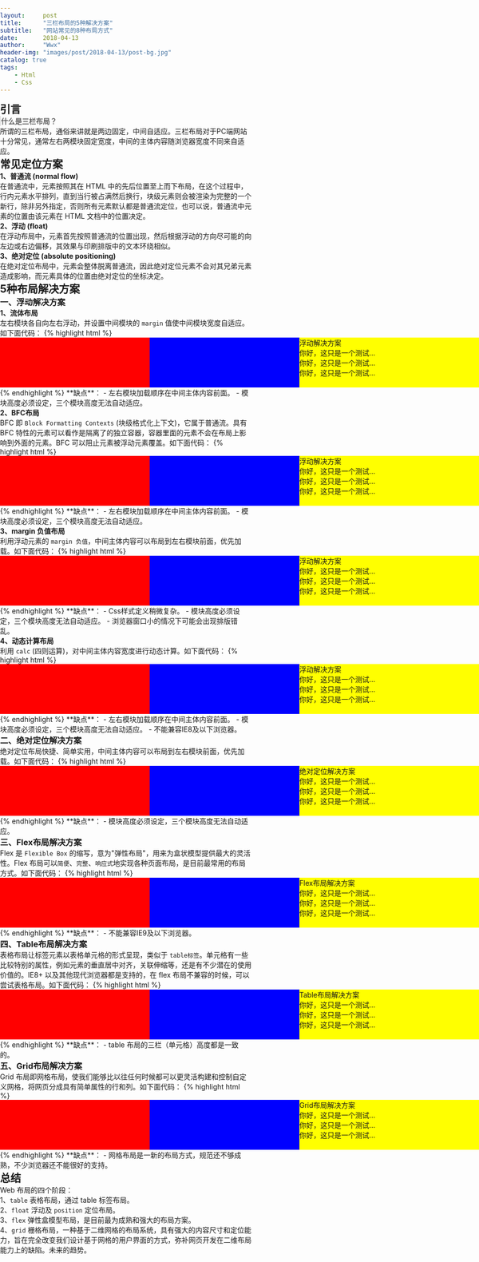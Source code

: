 ```yaml
---
layout:     post
title:      "三栏布局的5种解决方案"
subtitle:   "网站常见的8种布局方式"
date:       2018-04-13
author:     "Wwx"
header-img: "images/post/2018-04-13/post-bg.jpg"
catalog: true
tags:
    - Html
    - Css
---
```



## 引言

> **什么是三栏布局？** 

所谓的三栏布局，通俗来讲就是两边固定，中间自适应。三栏布局对于PC端网站十分常见，通常左右两模块固定宽度，中间的主体内容随浏览器宽度不同来自适应。



## 常见定位方案

#### 1、普通流 (normal flow)

在普通流中，元素按照其在 HTML 中的先后位置至上而下布局，在这个过程中，行内元素水平排列，直到当行被占满然后换行，块级元素则会被渲染为完整的一个新行，除非另外指定，否则所有元素默认都是普通流定位，也可以说，普通流中元素的位置由该元素在 HTML 文档中的位置决定。

#### 2、浮动 (float)

在浮动布局中，元素首先按照普通流的位置出现，然后根据浮动的方向尽可能的向左边或右边偏移，其效果与印刷排版中的文本环绕相似。

#### 3、绝对定位 (absolute positioning)

在绝对定位布局中，元素会整体脱离普通流，因此绝对定位元素不会对其兄弟元素造成影响，而元素具体的位置由绝对定位的坐标决定。



## 5种布局解决方案

### 一、浮动解决方案
#### 1、流体布局
左右模块各自向左右浮动，并设置中间模块的 `margin` 值使中间模块宽度自适应。如下面代码：
{% highlight html %}
<!DOCTYPE html>
<html lang="zh">
<head>
  <style>
    html *{
      padding: 0;
      margin: 0;
    }
    .layout .left{
      float:left;
      width:300px;
      background: red;
    }
    .layout .center{
      margin-left: 300px;
      margin-right: 300px;
      background: yellow;
    }
    .layout .right{
      float:right;
      width:300px;
      background: blue;
    }
    .layout div{
      min-height: 100px;
    }
  </style>
</head>
<body>
  <section class="layout">
    <div class="left"></div>
    <div class="right"></div>
    <div class="center">
      <p>浮动解决方案</p>
      <p>你好，这只是一个测试...</p>
      <p>你好，这只是一个测试...</p>
      <p>你好，这只是一个测试...</p>
    </div>
  </section>
</body>
</html>
{% endhighlight %}
**缺点**：
 - 左右模块加载顺序在中间主体内容前面。
 - 模块高度必须设定，三个模块高度无法自动适应。

#### 2、BFC布局
BFC 即 `Block Formatting Contexts` (块级格式化上下文)，它属于普通流。具有 BFC 特性的元素可以看作是隔离了的独立容器，容器里面的元素不会在布局上影响到外面的元素。BFC 可以阻止元素被浮动元素覆盖。如下面代码：
{% highlight html %}
<!DOCTYPE html>
<html lang="zh">
<head>
  <style>
    html *{
      padding: 0;
      margin: 0;
    }
    .layout .left{
      float:left;
      width:300px;
      background: red;
    }
    .layout .center{
      overflow: hidden;
      background: yellow;
    }
    .layout .right{
      float:right;
      width:300px;
      background: blue;
    }
    .layout div{
      min-height: 100px;
    }
  </style>
</head>
<body>
  <section class="layout">
    <div class="left"></div>
    <div class="right"></div>
    <div class="center">
      <p>浮动解决方案</p>
      <p>你好，这只是一个测试...</p>
      <p>你好，这只是一个测试...</p>
      <p>你好，这只是一个测试...</p>
    </div>
  </section>
</body>
</html>
{% endhighlight %}
**缺点**：
 - 左右模块加载顺序在中间主体内容前面。
 - 模块高度必须设定，三个模块高度无法自动适应。

#### 3、margin 负值布局
利用浮动元素的 `margin 负值`，中间主体内容可以布局到左右模块前面，优先加载。如下面代码：
{% highlight html %}
<!DOCTYPE html>
<html lang="zh">
<head>
  <style>
    html *{
      padding: 0;
      margin: 0;
    }
    .layout {
      margin-left: 300px;
      margin-right: 300px;
    }
    .layout .left {
      width: 300px;
      margin-left: -100%;
      position: relative;
      left: -300px;
      background-color: red;
    }
    .layout .center{
      width: 100%;
      background-color: yellow;
    }
    .layout .right {
      width: 300px;
      margin-left: -300px;
      position: relative;
      right: -300px;
      background-color: blue;
    }
    .layout div{
      float: left;
      min-height: 100px;
    }
  </style>
</head>
<body>
  <section class="layout">
    <div class="center">
      <p>浮动解决方案</p>
      <p>你好，这只是一个测试...</p>
      <p>你好，这只是一个测试...</p>
      <p>你好，这只是一个测试...</p>
    </div>
    <div class="left"></div>
    <div class="right"></div>
  </section>
</body>
</html>
{% endhighlight %}
**缺点**：
 - Css样式定义稍微复杂。
 - 模块高度必须设定，三个模块高度无法自动适应。
 - 浏览器窗口小的情况下可能会出现排版错乱。

#### 4、动态计算布局
利用 `calc` (四则运算)，对中间主体内容宽度进行动态计算。如下面代码：
{% highlight html %}
<!DOCTYPE html>
<html lang="zh">
<head>
  <style>
    html *{
      padding: 0;
      margin: 0;
    }
    .layout .left{
      width: 300px;
      background: red;
    }
    .layout .center{
      width: calc( 100% - 600px );
      background: yellow;
    }
    .layout .right{
      width: 300px;
      background: blue;
    }
    .layout div{
      float: left;
      min-height: 100px;
    }
  </style>
</head>
<body>
  <section class="layout">
    <div class="left"></div>
    <div class="center">
      <p>浮动解决方案</p>
      <p>你好，这只是一个测试...</p>
      <p>你好，这只是一个测试...</p>
      <p>你好，这只是一个测试...</p>
    </div>
    <div class="right"></div>
  </section>
</body>
</html>
{% endhighlight %}
**缺点**：
 - 左右模块加载顺序在中间主体内容前面。
 - 模块高度必须设定，三个模块高度无法自动适应。
 - 不能兼容IE8及以下浏览器。


### 二、绝对定位解决方案
绝对定位布局快捷、简单实用，中间主体内容可以布局到左右模块前面，优先加载。如下面代码：
{% highlight html %}
<!DOCTYPE html>
<html lang="zh">
<head>
  <style>
    html *{
      padding: 0;
      margin: 0;
    }
    .layout .left{
      left:0;
      width: 300px;
      background: red;
    }
    .layout .center{
      left: 300px;
      right: 300px;
      background: yellow;
    }
    .layout .right{
      right:0;
      width: 300px;
      background: blue;
    }
    .layout div{
      position: absolute;
      min-height: 100px;
    }
  </style>
</head>
<body>
  <section class="layout">
    <div class="center">
      <p>绝对定位解决方案</p>
      <p>你好，这只是一个测试...</p>
      <p>你好，这只是一个测试...</p>
      <p>你好，这只是一个测试...</p>
    </div>
    <div class="left"></div>
    <div class="right"></div>
  </section>
</body>
</html>
{% endhighlight %}
**缺点**：
 - 模块高度必须设定，三个模块高度无法自动适应。


### 三、Flex布局解决方案
Flex 是 `Flexible Box` 的缩写，意为"弹性布局"，用来为盒状模型提供最大的灵活性。Flex 布局可以`简便`、`完整`、`响应式`地实现各种页面布局，是目前最常用的布局方式。如下面代码：
{% highlight html %}
<!DOCTYPE html>
<html lang="zh">
<head>
  <style>
    html *{
      padding: 0;
      margin: 0;
    }
    .layout{
      display: flex;
    }
    .layout .left{
      width: 300px;
      background: red;
    }
    .layout .center{
      flex: 1;
      background: yellow;
    }
    .layout .right{
      width: 300px;
      background: blue;
    }
  </style>
</head>
<body>
  <section class="layout">
    <div class="left"></div>
    <div class="center">
      <p>Flex布局解决方案</p>
      <p>你好，这只是一个测试...</p>
      <p>你好，这只是一个测试...</p>
      <p>你好，这只是一个测试...</p>
    </div>
    <div class="right"></div>
  </section>
</body>
</html>
{% endhighlight %}
**缺点**：
 - 不能兼容IE9及以下浏览器。


### 四、Table布局解决方案
表格布局让标签元素以表格单元格的形式呈现，类似于 `table标签`。单元格有一些比较特别的属性，例如元素的垂直居中对齐，关联伸缩等，还是有不少潜在的使用价值的。IE8+ 以及其他现代浏览器都是支持的，在 flex 布局不兼容的时候，可以尝试表格布局。如下面代码：
{% highlight html %}
<!DOCTYPE html>
<html lang="zh">
<head>
  <style>
    html *{
      padding: 0;
      margin: 0;
    }
    .layout{
      width: 100%;
      display: table;
    }
    .layout .left{
      width: 300px;
      background: red;
    }
    .layout .center{
      background: yellow;
    }
    .layout .right{
      width: 300px;
      background: blue;
    }
    .layout div{
      display: table-cell;
    }
  </style>
</head>
<body>
  <section class="layout">
    <div class="left"></div>
    <div class="center">
      <p>Table布局解决方案</p>
      <p>你好，这只是一个测试...</p>
      <p>你好，这只是一个测试...</p>
      <p>你好，这只是一个测试...</p>
    </div>
    <div class="right"></div>
  </section>
</body>
</html>
{% endhighlight %}
**缺点**：
 - table 布局的三栏（单元格）高度都是一致的。


### 五、Grid布局解决方案
Grid 布局即网格布局，使我们能够比以往任何时候都可以更灵活构建和控制自定义网格，将网页分成具有简单属性的行和列。如下面代码：
{% highlight html %}
<!DOCTYPE html>
<html lang="zh">
<head>
  <style>
    html *{
      padding: 0;
      margin: 0;
    }
    .layout{
      width:100%;
      display: grid;
      grid-template-columns: 300px auto 300px;
    }
    .layout .left{
      background: red;
    }
    .layout .center{
      background: yellow;
    }
    .layout .right{
      background: blue;
    }
  </style>
</head>
<body>
  <section class="layout">
    <div class="left"></div>
    <div class="center">
      <p>Grid布局解决方案</p>
      <p>你好，这只是一个测试...</p>
      <p>你好，这只是一个测试...</p>
      <p>你好，这只是一个测试...</p>
    </div>
    <div class="right"></div>
  </section>
</body>
</html>
{% endhighlight %}
**缺点**：
 - 网格布局是一新的布局方式，规范还不够成熟，不少浏览器还不能很好的支持。


## 总结

Web 布局的四个阶段：

 - 1、`table` 表格布局，通过 table 标签布局。

 - 2、`float` 浮动及 `position` 定位布局。

 - 3、`flex` 弹性盒模型布局，是目前最为成熟和强大的布局方案。

 - 4、`grid` 栅格布局，一种基于二维网格的布局系统，具有强大的内容尺寸和定位能力，旨在完全改变我们设计基于网格的用户界面的方式，弥补网页开发在二维布局能力上的缺陷。未来的趋势。
